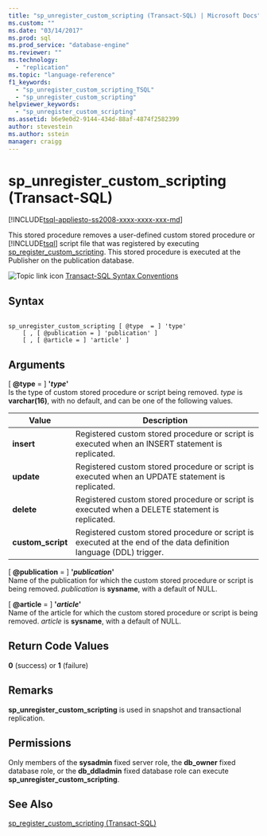 ```yaml
---
title: "sp_unregister_custom_scripting (Transact-SQL) | Microsoft Docs"
ms.custom: ""
ms.date: "03/14/2017"
ms.prod: sql
ms.prod_service: "database-engine"
ms.reviewer: ""
ms.technology: 
  - "replication"
ms.topic: "language-reference"
f1_keywords: 
  - "sp_unregister_custom_scripting_TSQL"
  - "sp_unregister_custom_scripting"
helpviewer_keywords: 
  - "sp_unregister_custom_scripting"
ms.assetid: b6e9e0d2-9144-434d-88af-4874f2582399
author: stevestein
ms.author: sstein
manager: craigg
---
```

# sp_unregister_custom_scripting (Transact-SQL)
[!INCLUDE[tsql-appliesto-ss2008-xxxx-xxxx-xxx-md](../../includes/tsql-appliesto-ss2008-xxxx-xxxx-xxx-md.md)]

  This stored procedure removes a user-defined custom stored procedure or [!INCLUDE[tsql](../../includes/tsql-md.md)] script file that was registered by executing [sp_register_custom_scripting](../../relational-databases/system-stored-procedures/sp-register-custom-scripting-transact-sql.md). This stored procedure is executed at the Publisher on the publication database.  
  
 ![Topic link icon](../../database-engine/configure-windows/media/topic-link.gif "Topic link icon") [Transact-SQL Syntax Conventions](../../t-sql/language-elements/transact-sql-syntax-conventions-transact-sql.md)  
  
## Syntax  
  
```  
  
sp_unregister_custom_scripting [ @type  = ] 'type'  
    [ , [ @publication = ] 'publication' ]  
    [ , [ @article = ] 'article' ]  
```  
  
## Arguments  
 [ **@type** = ] **'***type***'**  
 Is the type of custom stored procedure or script being removed. *type* is **varchar(16)**, with no default, and can be one of the following values.  
  
|Value|Description|  
|-----------|-----------------|  
|**insert**|Registered custom stored procedure or script is executed when an INSERT statement is replicated.|  
|**update**|Registered custom stored procedure or script is executed when an UPDATE statement is replicated.|  
|**delete**|Registered custom stored procedure or script is executed when a DELETE statement is replicated.|  
|**custom_script**|Registered custom stored procedure or script is executed at the end of the data definition language (DDL) trigger.|  
  
 [ **@publication** = ] **'***publication***'**  
 Name of the publication for which the custom stored procedure or script is being removed. *publication* is **sysname**, with a default of NULL.  
  
 [ **@article** = ] **'***article***'**  
 Name of the article for which the custom stored procedure or script is being removed. *article* is **sysname**, with a default of NULL.  
  
## Return Code Values  
 **0** (success) or **1** (failure)  
  
## Remarks  
 **sp_unregister_custom_scripting** is used in snapshot and transactional replication.  
  
## Permissions  
 Only members of the **sysadmin** fixed server role, the **db_owner** fixed database role, or the **db_ddladmin** fixed database role can execute **sp_unregister_custom_scripting**.  
  
## See Also  
 [sp_register_custom_scripting &#40;Transact-SQL&#41;](../../relational-databases/system-stored-procedures/sp-register-custom-scripting-transact-sql.md)  
  
  
